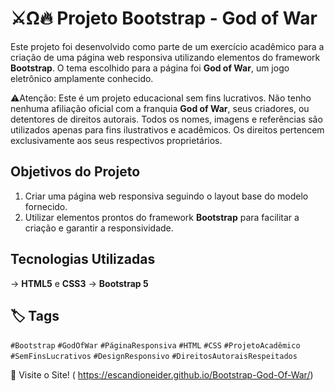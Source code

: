 # ⚔️Ω🔥 Projeto Bootstrap - God of War

Este projeto foi desenvolvido como parte de um exercício acadêmico para a criação de uma página web responsiva utilizando elementos do framework **Bootstrap**. O tema escolhido para a página foi **God of War**, um jogo eletrônico amplamente conhecido.  

⚠️Atenção: Este é um projeto educacional sem fins lucrativos. Não tenho nenhuma afiliação oficial com a franquia **God of War**, seus criadores, ou detentores de direitos autorais. 
Todos os nomes, imagens e referências são utilizados apenas para fins ilustrativos e acadêmicos. 
Os direitos pertencem exclusivamente aos seus respectivos proprietários.

## Objetivos do Projeto
1. Criar uma página web responsiva seguindo o layout base do modelo fornecido.
2. Utilizar elementos prontos do framework **Bootstrap** para facilitar a criação e garantir a responsividade.

## Tecnologias Utilizadas
-> **HTML5** e **CSS3**
-> **Bootstrap 5**

## 🏷️ Tags
 `#Bootstrap` `#GodOfWar` `#PáginaResponsiva`
 `#HTML` `#CSS` `#ProjetoAcadêmico`
 `#SemFinsLucrativos` `#DesignResponsivo` `#DireitosAutoraisRespeitados`

 🔗 Visite o Site! ( https://escandioneider.github.io/Bootstrap-God-Of-War/)
